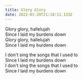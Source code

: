 ```yaml
---
title: Glory Glory
date: 2022-01-20T21:10:11.133Z
---
```

Glory glory, hallelujah\
Since I laid my burdens down\
Glory glory, hallelujah\
Since I laid my burdens down

I don't sing the songs that I used to\
Since I laid my burdens down\
I don't sing the songs that I used to\
Since I laid my burdens down